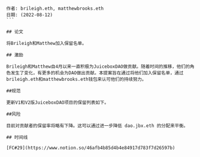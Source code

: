 
````纯文本
作者: brileigh.eth, matthewbrooks.eth
日期: (2022-08-12)
```

## 论文

将Brileigh和Matthew加入保留名单。

## 激励

Brileigh和Matthew自4月以来一直积极为JuiceboxDAO做贡献。随着时间的推移，他们的角色发生了变化，有更多的机会为DAO做出贡献。本提案旨在通过将他们加入保留名单，通过brileigh.eth和matthewbrooks.eth钱包来认可他们的持续努力。

##规范

更新V1和V2版JuiceboxDAO项目的保留列表如下。

##风险

目前对贡献者的保留率将略有下降。这可以通过进一步降低 dao.jbx.eth 的分配来平衡。

## 时间线

[FC#29](https://www.notion.so/46afb4b85d4b4e84917d783f7d26597b)
